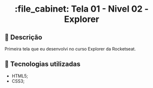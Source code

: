<h1 align="center">:file_cabinet: Tela 01 - Nivel 02 - Explorer</h1>

## :memo: Descrição
Primeira tela que eu desenvolvi no curso Explorer da Rocketseat.

## :wrench: Tecnologias utilizadas
* HTML5;
* CSS3;
